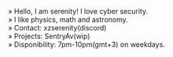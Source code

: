 » Hello, I am serenity! I love cyber security.    
» I like physics, math and astronomy.     
» Contact: xzserenity(discord)  
» Projects: SentryAv(wip)  
» Disponibility: 7pm-10pm(gmt+3) on weekdays.
